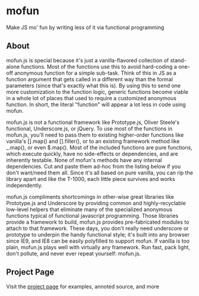mofun
=====

Make JS mo' fun by writing less of it via functional programming

About
--------------
mofun.js is special because it's just a vanilla-flavored collection of stand-alone functions. Most of the functions use this to avoid hard-coding a one-off anonymous function for a simple sub-task. Think of this in JS as a function argument that gets called in a different way than the formal parameters (since that's exactly what this is). By using this to send one more customization to the function logic, generic functions become viable in a whole lot of places that used to require a customized anonymous function. In short, the literal "function" will appear a lot less in code using mofun.

mofun.js is not a functional framework like Prototype.js, Oliver Steele's functional, Underscore.js, or jQuery. To use most of the functions in mofun.js, you'll need to pass them to existing higher-order functions like vanilla's [].map() and [].filter(), or to an existing framework method like _.map(), or even $.map(). Most of the included functions are pure functions, which execute quickly, have no side-effects or dependencies, and are inherently testable. None of mofun's methods have any internal dependencies. Cut and paste them ad-hoc from the listing below if you don't want/need them all. Since it's all based on pure vanilla, you can rip the library apart and like the T-1000, each little piece survives and works independently.

mofun.js compliments shortcomings in other-wise great libraries like Prototype.js and Underscore by providing common and highly-recyclable low-level helpers that eliminate many of the specialized anonymous functions typical of functional javascript programming. Those libraries provide a framework to build, mofun.js provides pre-fabricated modules to attach to that framework. These days, you don't really need underscore or prototype to underpin the handy functional style; it's built into any browser since IE9, and IE8 can be easily polyfilled to support mofun. If vanilla is too plain, mofun.js plays well with virtually any framework. Run fast, pack light, don't pollute, and never ever repeat yourself: mofun.js.


Project Page
--------------
Visit the [project page](http://danml.com/mofun/) for examples, annoted source, and more 